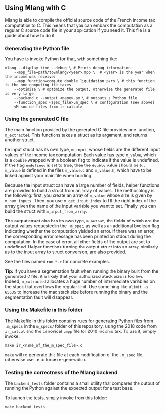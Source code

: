 ## Using Mlang with C

Mlang is able to compile the official source code of the French income tax
computation to C. This means that you can embark the computation as a
regular C source code file in your application if you need it. This file
is a guide about how to do it.

### Generating the Python file

You have to invoke Python for that, with something like:

```
mlang --display_time --debug \ # Prints debug information
    --mpp_file=path/to/mlang/<year>.mpp \  # <year> is the year when the income was received
    --mpp_function=compute_double_liquidation_pvro \ # this function is the one computing the taxes
    --optimize \ # optimize the output, otherwise the generated file is very large
	--backend c --output <name>.py \ # outputs a Python file
	--function_spec <spec_file>.m_spec \ # configuration (see above)
	<M source files from ir-calcul>
```

### Using the generated C file

The main function provided by the generated C file provides one function,
`m_extracted`. This functions takes a struct as its argument, and returns another
struct.

he input struct has its own type, `m_input`, whose fields are the different
input values of the income tax computation. Each value has type `m_value`, which
is a `double` wrapped with a boolean flag to indicate if the value is undefined.
If the flag `undefined` is set to true, then the `double` value should be `0.`.
`m_value` is defined in the files `m_value.c` and `m_value.h`, which have to be
linked against your main file when building.

Because the input struct can have a large number of fields, helper functions are
provided to build a struct from an array of values. The methodology is the
following: first, you create an array of `m_value` whose size is given by
`m_num_inputs`. Then, you use `m_get_input_index` to fill the right index of the
array given the name of the input variable you want to set. Finally, you can
build the struct with `m_input_from_array`.

The output struct also has its own type, `m_output`, the fields of which are
the output values requested in the `.m_spec`, as well as an additional boolean
flag indicating whether the computation yielded an error. If there was an error,
the corresponding error message has been printed on stdout during the computation.
In the case of error, all other fields of the output are set to undefined. Helper
functions turning the output struct into an array, similarly as to the input
array to struct conversion, are also provided.

See the files named `run_*.c` for concrete examples.

**Tip:** if you have a segmentation fault when running the binary built from
the generated C file, it is likely that your authorized stack size is too low.
Indeed, `m_extracted` allocates a huge number of intermediate variables on the
stack that overflows the regular limit. Use something like `ulimit -s 65535`
to increase the max stack size before running the binary and the segmentation
fault will disappear.

### Using the Makefile in this folder

The Makefile in this folder contains rules for generating Python files from
`.m_specs` in the `m_specs/` folder of this repository, using the 2018 code from
`ir_calcul` and the canonical `.mpp` file for 2018 income tax. To use it,
simply invoke:

    make ir_<name_of_the_m_spec_file>.c

`make` will re-generate this file at each modification of the `.m_spec` file,
otherwise use `-B` to force re-generation.

### Testing the correctness of the Mlang backend

The `backend_tests` folder contains a small utility that compares the output
of running the Python against the expected output for a test base.

To launch the tests, simply invoke from this folder:

    make backend_tests

